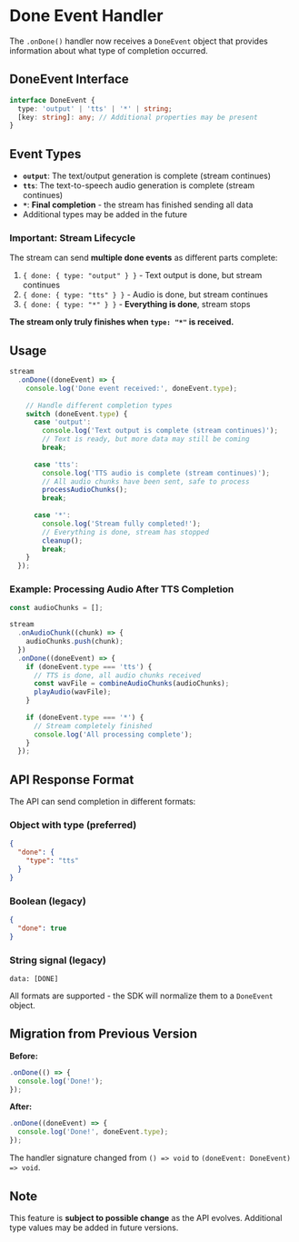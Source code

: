 # Done Event Handler

The `.onDone()` handler now receives a `DoneEvent` object that provides information about what type of completion occurred.

## DoneEvent Interface

```typescript
interface DoneEvent {
  type: 'output' | 'tts' | '*' | string;
  [key: string]: any; // Additional properties may be present
}
```

## Event Types

- **`output`**: The text/output generation is complete (stream continues)
- **`tts`**: The text-to-speech audio generation is complete (stream continues)
- **`*`**: **Final completion** - the stream has finished sending all data
- Additional types may be added in the future

### Important: Stream Lifecycle

The stream can send **multiple done events** as different parts complete:
1. `{ done: { type: "output" } }` - Text output is done, but stream continues
2. `{ done: { type: "tts" } }` - Audio is done, but stream continues
3. `{ done: { type: "*" } }` - **Everything is done**, stream stops

**The stream only truly finishes when `type: "*"` is received.**

## Usage

```typescript
stream
  .onDone((doneEvent) => {
    console.log('Done event received:', doneEvent.type);
    
    // Handle different completion types
    switch (doneEvent.type) {
      case 'output':
        console.log('Text output is complete (stream continues)');
        // Text is ready, but more data may still be coming
        break;
        
      case 'tts':
        console.log('TTS audio is complete (stream continues)');
        // All audio chunks have been sent, safe to process
        processAudioChunks();
        break;
        
      case '*':
        console.log('Stream fully completed!');
        // Everything is done, stream has stopped
        cleanup();
        break;
    }
  });
```

### Example: Processing Audio After TTS Completion

```typescript
const audioChunks = [];

stream
  .onAudioChunk((chunk) => {
    audioChunks.push(chunk);
  })
  .onDone((doneEvent) => {
    if (doneEvent.type === 'tts') {
      // TTS is done, all audio chunks received
      const wavFile = combineAudioChunks(audioChunks);
      playAudio(wavFile);
    }
    
    if (doneEvent.type === '*') {
      // Stream completely finished
      console.log('All processing complete');
    }
  });
```

## API Response Format

The API can send completion in different formats:

### Object with type (preferred)
```json
{
  "done": {
    "type": "tts"
  }
}
```

### Boolean (legacy)
```json
{
  "done": true
}
```

### String signal (legacy)
```
data: [DONE]
```

All formats are supported - the SDK will normalize them to a `DoneEvent` object.

## Migration from Previous Version

**Before:**
```typescript
.onDone(() => {
  console.log('Done!');
});
```

**After:**
```typescript
.onDone((doneEvent) => {
  console.log('Done!', doneEvent.type);
});
```

The handler signature changed from `() => void` to `(doneEvent: DoneEvent) => void`.

## Note

This feature is **subject to possible change** as the API evolves. Additional type values may be added in future versions.
